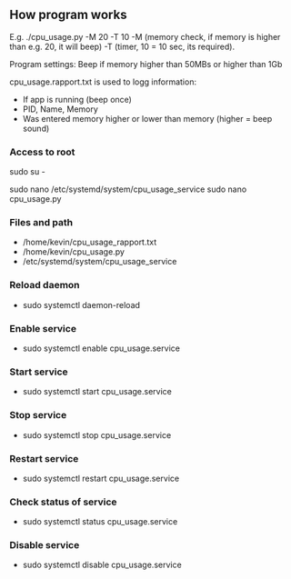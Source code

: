 ## How program works
E.g. 
./cpu_usage.py -M 20 -T 10
-M (memory check, if memory is higher than e.g. 20, it will beep)
-T (timer, 10 = 10 sec, its required).

Program settings:
Beep if memory higher than 50MBs or higher than 1Gb

cpu_usage.rapport.txt is used to logg information:
- If app is running (beep once)
- PID, Name, Memory
- Was entered memory higher or lower than memory (higher = beep sound)

### Access to root
sudo su -

sudo nano /etc/systemd/system/cpu_usage_service
sudo nano cpu_usage.py

### Files and path
- /home/kevin/cpu_usage_rapport.txt
- /home/kevin/cpu_usage.py
- /etc/systemd/system/cpu_usage_service

### Reload daemon
- sudo systemctl daemon-reload

### Enable service
- sudo systemctl enable cpu_usage.service

### Start service
- sudo systemctl start cpu_usage.service

### Stop service
- sudo systemctl stop cpu_usage.service

### Restart service
- sudo systemctl restart cpu_usage.service

### Check status of service
- sudo systemctl status cpu_usage.service

### Disable service
- sudo systemctl disable cpu_usage.service
